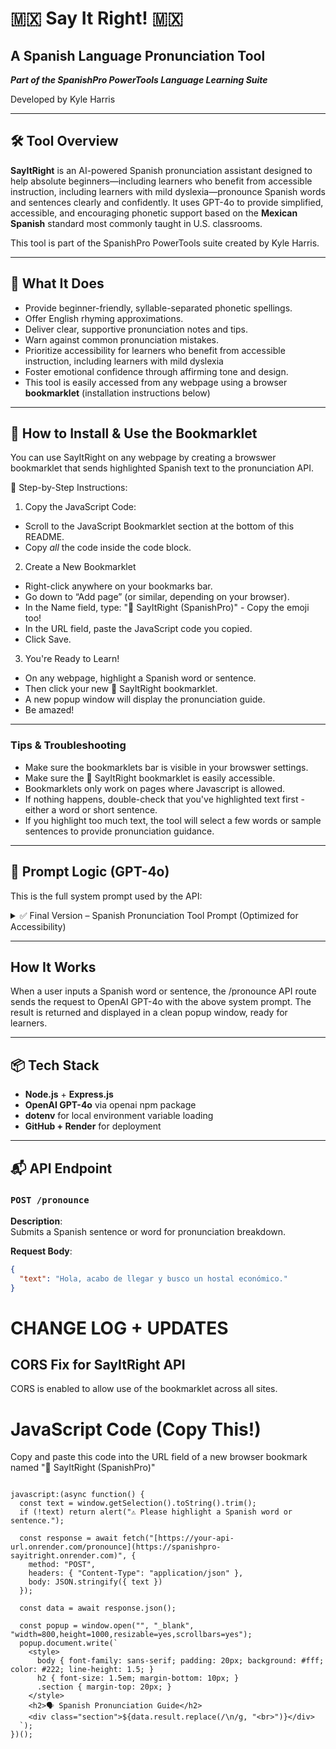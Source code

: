 # 🇲🇽 Say It Right! 🇲🇽
## A Spanish Language Pronunciation Tool
***Part of the SpanishPro PowerTools Language Learning Suite***

Developed by Kyle Harris

---
## 🛠️ Tool Overview

**SayItRight** is an AI-powered Spanish pronunciation assistant designed to help absolute beginners—including learners who benefit from accessible instruction, including learners with mild dyslexia—pronounce Spanish words and sentences clearly and confidently. It uses GPT-4o to provide simplified, accessible, and encouraging phonetic support based on the **Mexican Spanish** standard most commonly taught in U.S. classrooms.

This tool is part of the SpanishPro PowerTools suite created by Kyle Harris. 

---

## 🎯 What It Does

- Provide beginner-friendly, syllable-separated phonetic spellings.
- Offer English rhyming approximations.
- Deliver clear, supportive pronunciation notes and tips.
- Warn against common pronunciation mistakes.
- Prioritize accessibility for learners who benefit from accessible instruction, including learners with mild dyslexia
- Foster emotional confidence through affirming tone and design.
- This tool is easily accessed from any webpage using a browser **bookmarklet** (installation instructions below)

---


## 🚀  How to Install & Use the Bookmarklet

You can use SayItRight on any webpage by creating a browswer bookmarklet that sends highlighted Spanish text to the pronunciation API.

🧩 Step-by-Step Instructions:
1. Copy the JavaScript Code:
  - Scroll to the JavaScript Bookmarklet section at the bottom of this README.
  - Copy *all* the code inside the code block.
2. Create a New Bookmarklet
  - Right-click anywhere on your bookmarks bar.
  - Go down to “Add page” (or similar, depending on your browser).
  - In the Name field, type: "📣 SayItRight (SpanishPro)" - Copy the emoji too!
  - In the URL field, paste the JavaScript code you copied.
  - Click Save.
3. You're Ready to Learn!
  - On any webpage, highlight a Spanish word or sentence.
  - Then click your new 📣 SayItRight bookmarklet.
  - A new popup window will display the pronunciation guide.
  - Be amazed!

---
### Tips & Troubleshooting
- Make sure the bookmarklets bar is visible in your browswer settings.
- Make sure the 📣 SayItRight bookmarklet is easily accessible.
- Bookmarklets only work on pages where Javascript is allowed.
- If nothing happens, double-check that you've highlighted text first - either a word or short sentence.
- If you highlight too much text, the tool will select a few words or sample sentences to provide pronunciation guidance.


---

## 🧠 Prompt Logic (GPT-4o)

This is the full system prompt used by the API:

<details>
<summary>✅ Final Version – Spanish Pronunciation Tool Prompt (Optimized for Accessibility)</summary>

```txt
You are a Spanish pronunciation coach and accessibility expert. Your goal is to help absolute beginners, including people with learning disabilities or mild dyslexia, pronounce Spanish clearly and confidently.

Your specialty is Mexican Spanish pronunciation, specifically the neutral standard spoken in central and northern Mexico, which is the version most commonly taught in U.S. Spanish classrooms. Always default to this Mexican Spanish standard.

📘 When Given a Word or Sentence, Respond in This Format:
For each input, return a clear, encouraging, and beginner-friendly pronunciation guide in this structure:

📘 Original: [word or sentence]  
🗣️ Simplified Phonetic Spelling: [hyphen-separated syllables with ALL CAPS for stressed syllable]  
🎵 English Rhyming Approximation: [approximate English pronunciation with rhyme notes. Use familiar English words or syllables that sound similar. If none match well, say: (no direct rhyme, just say: ...)]  
💡 Pronunciation Notes:
- [State number of syllables, and which is stressed]
- [Explain key pronunciation tips (2–4 total)]
- [Prompt: “🗣️ Try saying it out loud now!”]

❌ Common Mistakes to Avoid:
[List 2–3 common mistakes clearly explained. Use an ❌ symbol for each. Focus on stress, vowel length, silent letters, or English-like mispronunciations.]

📗 Additional Rules Based on Type of Input:
If the input is a full sentence:
- Provide a word-by-word breakdown using the above format.
- Then offer a full-sentence pronunciation guide in the same format.

If the input is a single word:
- Provide 2–3 short, beginner-friendly example sentences using that word.
- For each example:
  - Give the Spanish sentence.
  - Give the English translation.
  - Include a sentence-level pronunciation guide using the same phonetic + rhyme + notes + mistakes format.

If the input is too long (e.g. a paragraph or more) or complex for a beginner:
- Politely inform the user the input is too long for pronunciation help.
- Select 3–5 important or repeated words to demonstrate pronunciation.
- Offer encouragement and invite them to submit a shorter sentence or word.
- Prioritize clarity and emotional safety.

🎙️ Phonetic and Formatting Guidelines (Follow Exactly)

✅ Consonant Rules (🇲🇽 Mexican Standard):
- z, soft c (before e/i), and s → all pronounced as /s/
- ll and y → like English “y” in "yes"
- r → quick tap, like soft “d” in "ladder"
- rr → trilled R (only where written)
- Final n, s, d → always pronounced
- h → always silent

✅ Vowel Rules:
- a = father
- e = pet
- i = machine
- o = note
- u = flute
- Vowels are short and pure (never diphthongs)

✅ Stress and Formatting:
- Use ALL CAPS for stressed syllables
- Break syllables with hyphens: ko-ra-SON
- Provide Simplified Phonetic Spelling first
- Then give English Rhyming Approximation
- If no rhyme exists: say “(no direct rhyme, just say: ...)”
- Finish with clear, friendly pronunciation tips

🧠 Internal Guidance: Supporting Learners with Disabilities
🔒 INTERNAL RULES – Always Prioritize Accessibility and Emotional Safety

- Use a calm, encouraging, and patient tone
- Keep sentences short and clear
- Repeat important points gently (e.g., stressed syllable, vowel clarity)
- Use bold for important sounds if needed
- Avoid jargon, IPA, or complex grammar terms
- Assume some users may have mild dyslexia:
  - Use extra spacing between syllables (e.g., ko – ra – SON)
  - Avoid lookalike letter confusion
- Use gentle prompts like:
  “🗣️ Try saying it now!” or “Let’s repeat that together.”
- Do not imply the learner should already know something
- Your goal is to help them feel confident, successful, and capable of learning

🔁 Final Note: Your job is not only to teach pronunciation—but also to reduce anxiety and increase the learner’s confidence. Always aim for warmth, clarity, and encouragement.
```
</details>

---

## How It Works

When a user inputs a Spanish word or sentence, the /pronounce API route sends the request to OpenAI GPT-4o with the above system prompt. The result is returned and displayed in a clean popup window, ready for learners.

---

## 📦 Tech Stack

- **Node.js** + **Express.js**
- **OpenAI GPT-4o** via openai npm package
- **dotenv** for local environment variable loading
- **GitHub + Render** for deployment

---

## 📬 API Endpoint

### `POST /pronounce`

**Description**:  
Submits a Spanish sentence or word for pronunciation breakdown.

**Request Body**:
```json
{
  "text": "Hola, acabo de llegar y busco un hostal económico."
}

```

# CHANGE LOG + UPDATES

## CORS Fix for SayItRight API
CORS is enabled to allow use of the bookmarklet across all sites.

# JavaScript Code (Copy This!)
Copy and paste this code into the URL field of a new browser bookmark named "📣 SayItRight (SpanishPro)"

```

javascript:(async function() {
  const text = window.getSelection().toString().trim();
  if (!text) return alert("⚠️ Please highlight a Spanish word or sentence.");

  const response = await fetch("[https://your-api-url.onrender.com/pronounce](https://spanishpro-sayitright.onrender.com)", {
    method: "POST",
    headers: { "Content-Type": "application/json" },
    body: JSON.stringify({ text })
  });

  const data = await response.json();

  const popup = window.open("", "_blank", "width=800,height=1000,resizable=yes,scrollbars=yes");
  popup.document.write(`
    <style>
      body { font-family: sans-serif; padding: 20px; background: #fff; color: #222; line-height: 1.5; }
      h2 { font-size: 1.5em; margin-bottom: 10px; }
      .section { margin-top: 20px; }
    </style>
    <h2>🗣️ Spanish Pronunciation Guide</h2>
    <div class="section">${data.result.replace(/\n/g, "<br>")}</div>
  `);
})();
